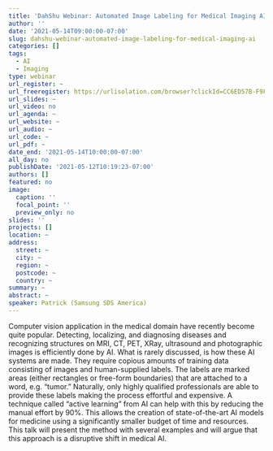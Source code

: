 ```yaml
---
title: 'DahShu Webinar: Automated Image Labeling for Medical Imaging AI'
author: ''
date: '2021-05-14T09:00:00-07:00'
slug: dahshu-webinar-automated-image-labeling-for-medical-imaging-ai
categories: []
tags:
  - AI
  - Imaging
type: webinar
url_register: ~
url_freeregister: https://urlisolation.com/browser?clickId=CC6ED57B-F9FE-499E-A8EA-4A3DEB770488&traceToken=1620839888%3Bgilead_hosted%3Bhttp%3A%2Fdahshu.wildapricot.org%2Feve&url=https%3A%2F%2Fdahshu.wildapricot.org%2Fevent-4296195
url_slides: ~
url_video: no
url_agenda: ~
url_website: ~
url_audio: ~
url_code: ~
url_pdf: ~
date_end: '2021-05-14T10:00:00-07:00'
all_day: no
publishDate: '2021-05-12T10:19:23-07:00'
authors: []
featured: no
image:
  caption: ''
  focal_point: ''
  preview_only: no
slides: ''
projects: []
location: ~
address:
  street: ~
  city: ~
  region: ~
  postcode: ~
  country: ~
summary: ~
abstract: ~
speaker: Patrick (Samsung SDS America)
---
```

<!--more-->
Computer vision application in the medical domain have recently become quite popular. Detecting, localizing, and diagnosing diseases and recognizing structures on MRI, CT, PET, XRay, ultrasound and photographic images is efficiently done by AI. What is rarely discussed, is how these AI systems are made. They require copious amounts of training data consisting of images and human-supplied labels. The labels are marked areas (either rectangles or free-form boundaries) that are attached to a word, e.g. “tumor.” Naturally, only highly qualified professionals are able to provide these labels making the process effortful and expensive. A technique called “active learning” from AI can help with this by reducing the manual effort by 90%. This allows the creation of state-of-the-art AI models for medicine using a significantly smaller budget of time and resources. This talk will present the method with several examples and will argue that this approach is a disruptive shift in medical AI.